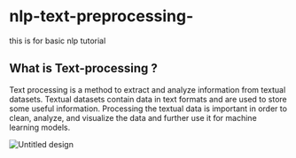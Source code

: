 # nlp-text-preprocessing-
this is for basic nlp tutorial

## What is Text-processing ? 
Text processing is a method to extract and analyze information from textual datasets. Textual datasets contain data in text formats and are used to store some useful information. Processing the textual data is important in order to clean, analyze, and visualize the data and further use it for machine learning models.
  
![Untitled design](https://user-images.githubusercontent.com/101876451/226196163-954e15fe-ef6b-4f93-9fc1-2bdabf6495de.png)
